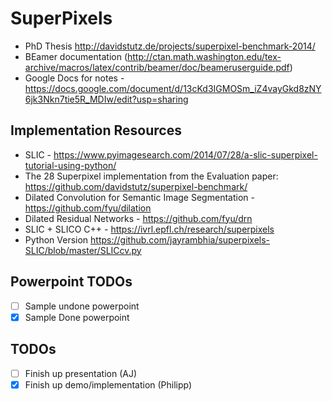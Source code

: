 # SuperPixels
* PhD Thesis http://davidstutz.de/projects/superpixel-benchmark-2014/
* BEamer documentation (http://ctan.math.washington.edu/tex-archive/macros/latex/contrib/beamer/doc/beameruserguide.pdf)
* Google Docs for notes - https://docs.google.com/document/d/13cKd3IGMOSm_iZ4vayGkd8zNY6jk3Nkn7tie5R_MDIw/edit?usp=sharing 
## Implementation Resources
* SLIC - https://www.pyimagesearch.com/2014/07/28/a-slic-superpixel-tutorial-using-python/
* The 28 Superpixel implementation from the Evaluation paper: https://github.com/davidstutz/superpixel-benchmark/
* Dilated Convolution for Semantic Image Segmentation - https://github.com/fyu/dilation
* Dilated Residual Networks - https://github.com/fyu/drn
* SLIC + SLICO C++ - https://ivrl.epfl.ch/research/superpixels
* Python Version https://github.com/jayrambhia/superpixels-SLIC/blob/master/SLICcv.py

## Powerpoint TODOs
- [ ] Sample undone powerpoint
- [x] Sample Done powerpoint

## TODOs
- [ ] Finish up presentation (AJ)
- [x] Finish up demo/implementation (Philipp)
